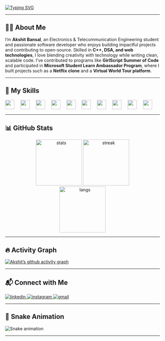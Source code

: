 <!-- Typing Banner -->
[![Typing SVG](https://readme-typing-svg.demolab.com?font=Fira+Code&pause=1000&color=00F7F7&width=435&lines=Hi%2C+I'm+Akshit+Bansal!;Software+Developer+%7C+Engineer+%7C+Learner;Open-Source+Contributor;Always+Exploring+New+Technologies)](https://git.io/typing-svg)

---

## 👨‍💻 About Me  
I’m **Akshit Bansal**, an Electronics & Telecommunication Engineering student and passionate software developer who enjoys building impactful projects and contributing to open-source. Skilled in **C++, DSA, and web technologies**, I love blending creativity with technology while writing clean, scalable code. I’ve contributed to programs like **GirlScript Summer of Code** and participated in **Microsoft Student Learn Ambassador Program**, where I built projects such as a **Netflix clone** and a **Virtual World Tour platform**.  

---

## 🚀 My Skills  
<p>
  <img src="https://cdn.jsdelivr.net/gh/devicons/devicon/icons/cplusplus/cplusplus-original.svg" height="30" />
  <img width="12" />
  <img src="https://cdn.jsdelivr.net/gh/devicons/devicon/icons/c/c-original.svg" height="30" />
  <img width="12" />
  <img src="https://cdn.jsdelivr.net/gh/devicons/devicon/icons/html5/html5-original.svg" height="30" />
  <img width="12" />
  <img src="https://cdn.jsdelivr.net/gh/devicons/devicon/icons/css3/css3-original.svg" height="30" />
  <img width="12" />
  <img src="https://cdn.jsdelivr.net/gh/devicons/devicon/icons/javascript/javascript-original.svg" height="30" />
  <img width="12" />
  <img src="https://cdn.jsdelivr.net/gh/devicons/devicon/icons/bootstrap/bootstrap-original.svg" height="30" />
  <img width="12" />
  <img src="https://cdn.jsdelivr.net/gh/devicons/devicon/icons/tailwindcss/tailwindcss-plain.svg" height="30" />
  <img width="12" />
  <img src="https://cdn.jsdelivr.net/gh/devicons/devicon/icons/python/python-original.svg" height="30" />
  <img width="12" />
  <img src="https://cdn.jsdelivr.net/gh/devicons/devicon/icons/github/github-original.svg" height="30" />
  <img width="12" />
  <img src="https://cdn.jsdelivr.net/gh/devicons/devicon/icons/nodejs/nodejs-original.svg" height="30" />
</p>

---

## 📊 GitHub Stats  
<div align="center">
  <img src="https://github-readme-stats.vercel.app/api?username=akshitbansal2005&show_icons=true&theme=radical" height="150" alt="stats" />
  <img src="https://github-readme-streak-stats.herokuapp.com?user=akshitbansal2005&theme=radical" height="150" alt="streak" />
</div>

<div align="center">
  <img src="https://github-readme-stats.vercel.app/api/top-langs?username=akshitbansal2005&layout=compact&theme=radical" height="150" alt="langs" />
</div>

---

## 🔥 Activity Graph  
[![Akshit’s github activity graph](https://github-readme-activity-graph.vercel.app/graph?username=akshitbansal2005&theme=github-compact)](https://github.com/ashutosh00710/github-readme-activity-graph)

---


## 📬 Connect with Me  
<p>
  <a href="https://www.linkedin.com/in/akshit-bansal-a05247232/" target="_blank">
    <img src="https://img.shields.io/badge/LinkedIn-0a77b6?style=for-the-badge&logo=linkedin&logoColor=white" alt="linkedin" />
  </a>
  <a href="https://www.instagram.com/_excusemeakshit_" target="_blank">
    <img src="https://img.shields.io/badge/Instagram-F35369?style=for-the-badge&logo=instagram&logoColor=white" alt="instagram" />
  </a>
  <a href="mailto:akshitbansal.workspace@gmail.com" target="_blank">
    <img src="https://img.shields.io/badge/Gmail-D14836?style=for-the-badge&logo=gmail&logoColor=white" alt="gmail" />
  </a>
</p>

---

## 🐍 Snake Animation  
![Snake animation](https://raw.githubusercontent.com/akshitbansal2005/akshitbansal2005/output/snake.svg)

---
